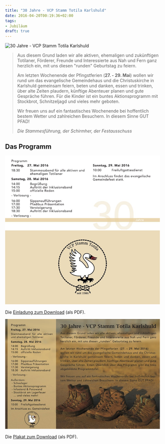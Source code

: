 ```yaml
---
title: "30 Jahre - VCP Stamm Totila Karlshuld"
date: 2016-04-20T00:19:36+02:00
tags:
- Jubiläum
draft: true
---
```


![30 Jahre - VCP Stamm Totila Karlshuld](/assets/30Jahre_VCP-Totila_EinladungCover.jpg")

>Aus diesem Grund laden wir alle aktiven, ehemaligen und zukünftigen Totilaner, Förderer, Freunde und Interessierte aus Nah und Fern ganz herzlich  ein, mit uns diesen "runden" Geburtstag  zu feiern.
>
>Am letzten Wochenende  der Pfingstferien (**27. - 29. Mai**) wollen wir rund um das evangelische Gemeindehaus und die Christuskirche  in Karlshuld  gemeinsam feiern, beten und danken, essen und trinken, über alte Zeiten plaudern, künftige Abenteuer planen und gute Gespräche führen. Für die Kinder  ist ein buntes Aktionsprogramm mit Stockbrot, Schnitzeljagd und vieles mehr geboten.
>
>Wir freuen uns auf ein fantastisches Wochenende bei hoffentlich bestem Wetter und zahlreichen Besuchern. In diesem Sinne GUT PFAD!
>
>*Die Stammesführung, der Schirmher, der Festausschuss*

## Das Programm

![Das Programm - 30 Jahre - VCP Stamm Totila Karlshuld](/assets/30Jahre_VCP-Totila_EinladungS2.jpg)
![Einladung, Backcover - 30 Jahre - VCP Stamm Totila Karlshuld](/assets/30Jahre_VCP-Totila_EinladungBackcover.jpg)

Die [Einladung zum Download](/assets/Pfadfinder_Totila_KH_Einladung_Stammesjubilaeum.pdf) (als PDF).

![Plakat - 30 Jahre - VCP Stamm Totila Karlshuld](/assets/30Jahre_VCP-Totila_Plakat.jpg)

Die [Plakat zum Download](/assets/Pfadfinder_Totila_KH_Plakat_Stammesjubilaeum.pdf) (als PDF).